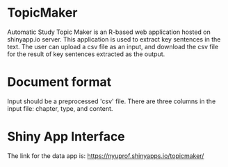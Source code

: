 # TopicMaker
Automatic Study Topic Maker is an R-based web application hosted on shinyapp.io server. This application is used to extract key sentences in the text. The user can upload a csv file as an input, and download the csv file for the result of key sentences extracted as the output.

# Document format
Input should be a preprocessed 'csv' file. There are three columns in the input file: chapter, type, and content.

# Shiny App Interface
The link for the data app is:  https://nyuprof.shinyapps.io/topicmaker/
